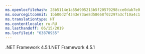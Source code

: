 ```yaml
---
ms.openlocfilehash: 28b5114e1a55d905213b5f20579298cce0dab7e0
ms.sourcegitcommit: 1bb00d2f4343e73ae8d58668f02297a3cf10a4c1
ms.translationtype: HT
ms.contentlocale: ru-RU
ms.lasthandoff: 06/15/2019
ms.locfileid: "63870935"
---
```

<span data-ttu-id="f0a62-101">.NET Framework 4.5.1</span><span class="sxs-lookup"><span data-stu-id="f0a62-101">.NET Framework 4.5.1</span></span>